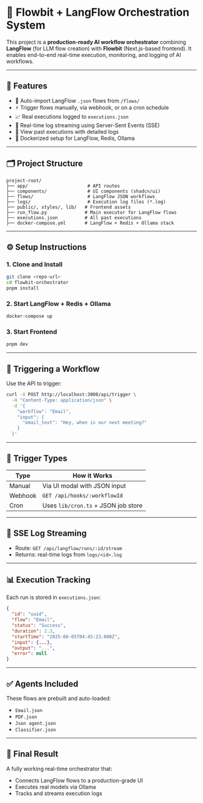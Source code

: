 # 🧠 Flowbit + LangFlow Orchestration System

This project is a **production-ready AI workflow orchestrator** combining **LangFlow** (for LLM flow creation) with **Flowbit** (Next.js-based frontend). It enables end-to-end real-time execution, monitoring, and logging of AI workflows.

---

## 🚀 Features

- 🔄 Auto-import LangFlow `.json` flows from `/flows/`
- ⚡ Trigger flows manually, via webhook, or on a cron schedule
- 📈 Real executions logged to `executions.json`
- 📡 Real-time log streaming using Server-Sent Events (SSE)
- 🧾 View past executions with detailed logs
- 🐳 Dockerized setup for LangFlow, Redis, Ollama

---

## 🗂 Project Structure

```
project-root/
├── app/                      # API routes
├── components/               # UI components (shadcn/ui)
├── flows/                    # LangFlow JSON workflows
├── logs/                     # Execution log files (*.log)
├── public/, styles/, lib/   # Frontend assets
├── run_flow.py              # Main executor for LangFlow flows
├── executions.json          # All past executions
├── docker-compose.yml       # LangFlow + Redis + Ollama stack
```

---

## ⚙️ Setup Instructions

### 1. Clone and Install
```bash
git clone <repo-url>
cd flowbit-orchestrator
pnpm install
```

### 2. Start LangFlow + Redis + Ollama
```bash
docker-compose up
```

### 3. Start Frontend
```bash
pnpm dev
```

---

## 🧪 Triggering a Workflow

Use the API to trigger:
```bash
curl -X POST http://localhost:3000/api/trigger \
  -H "Content-Type: application/json" \
  -d '{
    "workflow": "Email",
    "input": {
      "email_text": "Hey, when is our next meeting?"
    }
  }'
```

---

## 🔁 Trigger Types

| Type     | How it Works |
|----------|--------------|
| Manual   | Via UI modal with JSON input |
| Webhook  | `GET /api/hooks/:workflowId` |
| Cron     | Uses `lib/cron.ts` + JSON job store |

---

## 📡 SSE Log Streaming

- Route: `GET /api/langflow/runs/:id/stream`
- Returns: real-time logs from `logs/<id>.log`

---

## 📊 Execution Tracking

Each run is stored in `executions.json`:
```json
{
  "id": "uuid",
  "flow": "Email",
  "status": "Success",
  "duration": 2.3,
  "startTime": "2025-06-05T04:45:23.000Z",
  "input": {...},
  "output": "...",
  "error": null
}
```

---

## ✅ Agents Included

These flows are prebuilt and auto-loaded:
- `Email.json`
- `PDF.json`
- `Json agent.json`
- `Classifier.json`

---

## 🏁 Final Result

A fully working real-time orchestrator that:
- Connects LangFlow flows to a production-grade UI
- Executes real models via Ollama
- Tracks and streams execution logs